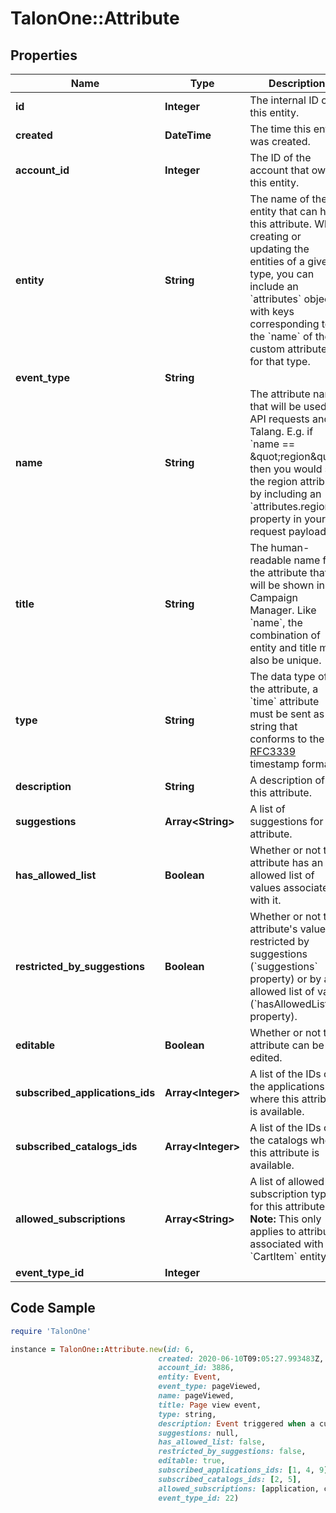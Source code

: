 # TalonOne::Attribute

## Properties

Name | Type | Description | Notes
------------ | ------------- | ------------- | -------------
**id** | **Integer** | The internal ID of this entity. | 
**created** | **DateTime** | The time this entity was created. | 
**account_id** | **Integer** | The ID of the account that owns this entity. | 
**entity** | **String** | The name of the entity that can have this attribute. When creating or updating the entities of a given type, you can include an &#x60;attributes&#x60; object with keys corresponding to the &#x60;name&#x60; of the custom attributes for that type. | 
**event_type** | **String** |  | [optional] 
**name** | **String** | The attribute name that will be used in API requests and Talang. E.g. if &#x60;name &#x3D;&#x3D; \&quot;region\&quot;&#x60; then you would set the region attribute by including an &#x60;attributes.region&#x60; property in your request payload. | 
**title** | **String** | The human-readable name for the attribute that will be shown in the Campaign Manager. Like &#x60;name&#x60;, the combination of entity and title must also be unique. | 
**type** | **String** | The data type of the attribute, a &#x60;time&#x60; attribute must be sent as a string that conforms to the [RFC3339](https://www.ietf.org/rfc/rfc3339.txt) timestamp format. | 
**description** | **String** | A description of this attribute. | 
**suggestions** | **Array&lt;String&gt;** | A list of suggestions for the attribute. | 
**has_allowed_list** | **Boolean** | Whether or not this attribute has an allowed list of values associated with it. | [optional] [default to false]
**restricted_by_suggestions** | **Boolean** | Whether or not this attribute&#39;s value is restricted by suggestions (&#x60;suggestions&#x60; property) or by an allowed list of value (&#x60;hasAllowedList&#x60; property).  | [optional] [default to false]
**editable** | **Boolean** | Whether or not this attribute can be edited. | 
**subscribed_applications_ids** | **Array&lt;Integer&gt;** | A list of the IDs of the applications where this attribute is available. | [optional] 
**subscribed_catalogs_ids** | **Array&lt;Integer&gt;** | A list of the IDs of the catalogs where this attribute is available. | [optional] 
**allowed_subscriptions** | **Array&lt;String&gt;** | A list of allowed subscription types for this attribute.  **Note:** This only applies to attributes associated with the &#x60;CartItem&#x60; entity.  | [optional] 
**event_type_id** | **Integer** |  | [optional] 

## Code Sample

```ruby
require 'TalonOne'

instance = TalonOne::Attribute.new(id: 6,
                                 created: 2020-06-10T09:05:27.993483Z,
                                 account_id: 3886,
                                 entity: Event,
                                 event_type: pageViewed,
                                 name: pageViewed,
                                 title: Page view event,
                                 type: string,
                                 description: Event triggered when a customer displays a page.,
                                 suggestions: null,
                                 has_allowed_list: false,
                                 restricted_by_suggestions: false,
                                 editable: true,
                                 subscribed_applications_ids: [1, 4, 9],
                                 subscribed_catalogs_ids: [2, 5],
                                 allowed_subscriptions: [application, catalog],
                                 event_type_id: 22)
```


